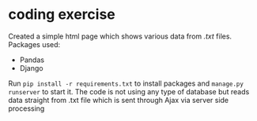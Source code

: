 # coding exercise

Created a simple html page which shows various data from _.txt_ files. 
Packages used: 
- Pandas
- Django

Run `pip install -r requirements.txt` to install packages and `manage.py runserver` to start it.
The code is not using any type of database but reads data straight from .txt file which is sent through Ajax via server side processing 